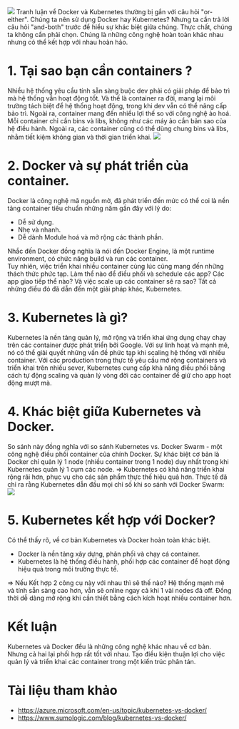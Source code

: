 ![](https://images.viblo.asia/6b2ebff5-5b0f-4e48-97e3-5bfee1fa9ee9.png)
Tranh luận về Docker và Kubernetes thường bị gắn với câu hỏi "or-either". Chúng ta nên sử dụng Docker hay Kubernetes? Nhưng ta cần trả lời câu hỏi "and-both" trước để hiểu sự khác biệt giữa chúng. Thực chất, chúng ta không cần phải chọn. Chúng là những công nghệ hoàn toàn khác nhau nhưng có thể kết hợp với nhau hoàn hảo.
# 1. Tại sao bạn cần containers ?
Nhiều hệ thống yêu cầu tính sẵn sàng buộc dev phải có giải pháp để bảo trì mà hệ thống vẫn hoạt động tốt. Và thế là container ra đời, mang lại môi trường tách biệt để hệ thống hoạt động, trong khi dev vẫn có thể nâng cấp bảo trì.
Ngoài ra, container mang đến nhiều lợi thế so với công nghệ ảo hoá. Mỗi container chỉ cần bins và libs, không như các máy ảo cần bản sao của hệ điều hành. Ngoài ra, các container cũng có thể dùng chung bins và libs,  nhằm tiết kiệm không gian và thời gian triển khai.
![](https://images.viblo.asia/62fbf94a-4ebc-487e-af5f-7be5081ab661.png)

# 2. Docker và sự phát triển của container.
Docker là công nghệ mã nguồn mở, đã phát triển đến mức có thể coi là nền tảng container tiêu chuẩn những năm gần đây với lý do:
* Dễ sử dụng.
* Nhẹ và nhanh.
* Dễ dành Module hoá và mở rộng các thành phần.

Nhắc đến Docker đồng nghĩa là nói đến Docker Engine, là một runtime environment, có chức năng build và run các container.  
Tuy nhiên, việc triển khai nhiều container cùng lúc cũng  mang đến những thách thức phức tạp. Làm thể nào để điều phối và schedule các app?  Các app giao tiếp thể nào? Và việc scale up các container sẽ ra sao? Tất cả những điều đó đã dẫn đến một giải pháp khác, Kubernetes.

# 3. Kubernetes là gì?
Kubernetes là nền tảng quản lý, mở rộng và triển khai ứng dụng chạy chạy trên các container được phát triển bởi Google. Với sự linh hoạt và mạnh mẽ, nó có thể giải quyết những vấn đề phức tạp khi scaling hệ thống với nhiều container.
Với các production trong thực tế yêu cầu mở rộng containers và triển khai trên nhiều sever, Kubernetes cung cấp khả năng điều phối bằng cách tự động scaling và quản lý vòng đời các container để giữ cho app hoạt động mượt mà.

# 4. Khác biệt giữa Kubernetes và Docker.
So sánh này đồng nghĩa với so sánh Kubernetes vs. Docker Swarm - một công nghệ điều phối container của chính Docker. Sự khác biệt cơ bản là Docker chỉ quản lý 1 node (nhiều container trong 1 node) duy nhất trong khi Kubernetes quản lý 1 cụm các node.
=> Kubernetes có khả năng triển khai rộng rãi hơn, phục vụ cho các sản phẩm thực thế hiệu quả hơn.
Thực tế đã chỉ ra rằng Kubernetes dẫn đầu mọi chỉ số khi so sánh với Docker Swarm:
![](https://images.viblo.asia/18937df8-9694-4e20-a6a8-07d6bbef09a3.png)

# 5. Kubernetes kết hợp với Docker?
Có thể thấy rõ, về cơ bản Kubernetes và Docker hoàn toàn khác biệt. 
- Docker là nền tảng xây dựng, phân phối và chạy cá container.
- Kubernetes là hệ thống điều hành, phối hợp các container để hoạt động hiệu quả trong môi trường thực tế. 

=> Nếu Kết hợp 2 công cụ này với nhau thì sẽ thế nào? Hệ thống mạnh mẽ và tính sẵn sàng cao hơn, vẫn sẽ online ngay cả khi 1 vài nodes đã off. Đồng thời dễ dàng mở rộng khi cần thiết bằng cách kích hoạt nhiều container hơn.

# Kết luận
Kubernetes và Docker đều là những công nghệ khác nhau về cơ bản. Nhưng cả hai lại phối hợp rất tốt với nhau. Tạo điều kiện thuận lợi cho việc quản lý và triển khai các container trong một kiến trúc phân tán.

# Tài liệu tham khảo
* https://azure.microsoft.com/en-us/topic/kubernetes-vs-docker/
* https://www.sumologic.com/blog/kubernetes-vs-docker/